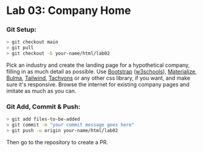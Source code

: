 

# Lab 03: Company Home

### Git Setup:
```sh
> git checkout main
> git pull
> git checkout -b your-name/html/lab02
```

Pick an industry and create the landing page for a hypothetical company, filling in as much detail as possible. Use [Bootstrap](https://getbootstrap.com/) ([w3schools](https://www.w3schools.com/bootstrap4/default.asp)), [Materialize](https://materializecss.com/), [Bulma](https://bulma.io), [Tailwind](https://tailwindcss.com), [Tachyons](https://tachyons.io) or any other css library, if you want, and make sure it's responsive. Browse the internet for existing company pages and imitate as much as you can.

### Git Add, Commit & Push:
```sh
> git add files-to-be-added
> git commit -m "your commit message goes here"
> git push -u origin your-name/html/lab02
```
Then go to the repository to create a PR.
